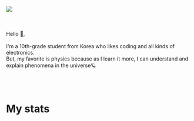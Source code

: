 <img src="https://github.com/user-attachments/assets/4217ad61-f3c5-4370-9486-aa0ac349207e" />

<div align=center>
  <a href="https://solved.ac/profile/hockey89"><img src="https://img.shields.io/badge/solved.ac-Gold%20V-FDDC5C" alt=""></a>
  <a href="https://www.instagram.com/seung6lee"><img src="https://img.shields.io/badge/Instagram-white?logo=instagram" alt=""></a>
  <a href="https://dev.to/seung6lee"><img src="https://img.shields.io/badge/Dev.to-black?logo=devdotto" alt=""></a>
  <a href="mailto:acountforsignupandin@gmail.com"><img src="https://img.shields.io/badge/Mail-FFC6C6?logo=gmail" alt=""></a>
</div>
<br><br>
Hello 👋,<br>
<br>
I'm a 10th-grade student from Korea who likes coding and all kinds of electronics.<br>
But, my favorite is physics because as I learn it more, I can understand and explain phenomena in the universe🪐

<br><br>

# My stats 
<div align=center>
  <img src="https://github-readme-stats.vercel.app/api?username=seung6lee" alt="">
  <img src="https://github-readme-stats.vercel.app/api/top-langs/?username=anuraghazra&size_weight=0.5&count_weight=0.5" alt="">
</div>
